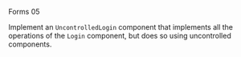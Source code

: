 Forms 05

Implement an `UncontrolledLogin` component that implements all the operations of the `Login` component, but does so using uncontrolled components.
